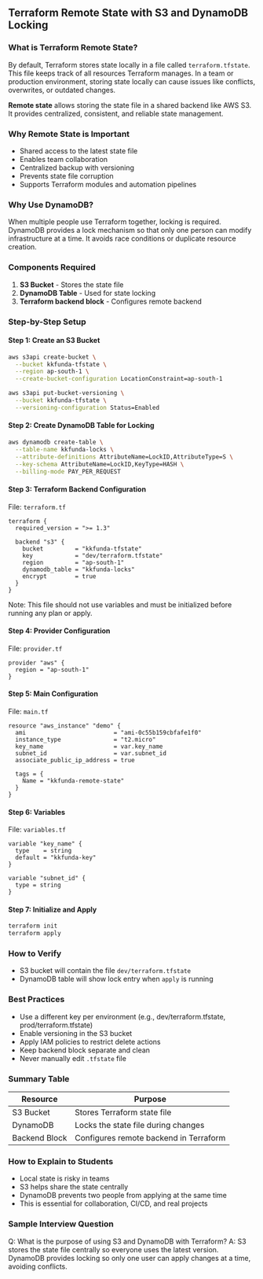 ## Terraform Remote State with S3 and DynamoDB Locking

### What is Terraform Remote State?

By default, Terraform stores state locally in a file called `terraform.tfstate`. This file keeps track of all resources Terraform manages. In a team or production environment, storing state locally can cause issues like conflicts, overwrites, or outdated changes.

**Remote state** allows storing the state file in a shared backend like AWS S3. It provides centralized, consistent, and reliable state management.

### Why Remote State is Important

* Shared access to the latest state file
* Enables team collaboration
* Centralized backup with versioning
* Prevents state file corruption
* Supports Terraform modules and automation pipelines

### Why Use DynamoDB?

When multiple people use Terraform together, locking is required. DynamoDB provides a lock mechanism so that only one person can modify infrastructure at a time. It avoids race conditions or duplicate resource creation.

### Components Required

1. **S3 Bucket** - Stores the state file
2. **DynamoDB Table** - Used for state locking
3. **Terraform backend block** - Configures remote backend

### Step-by-Step Setup

#### Step 1: Create an S3 Bucket

```bash
aws s3api create-bucket \
  --bucket kkfunda-tfstate \
  --region ap-south-1 \
  --create-bucket-configuration LocationConstraint=ap-south-1

aws s3api put-bucket-versioning \
  --bucket kkfunda-tfstate \
  --versioning-configuration Status=Enabled
```

#### Step 2: Create DynamoDB Table for Locking

```bash
aws dynamodb create-table \
  --table-name kkfunda-locks \
  --attribute-definitions AttributeName=LockID,AttributeType=S \
  --key-schema AttributeName=LockID,KeyType=HASH \
  --billing-mode PAY_PER_REQUEST
```

#### Step 3: Terraform Backend Configuration

File: `terraform.tf`

```hcl
terraform {
  required_version = ">= 1.3"

  backend "s3" {
    bucket         = "kkfunda-tfstate"
    key            = "dev/terraform.tfstate"
    region         = "ap-south-1"
    dynamodb_table = "kkfunda-locks"
    encrypt        = true
  }
}
```

Note: This file should not use variables and must be initialized before running any plan or apply.

#### Step 4: Provider Configuration

File: `provider.tf`

```hcl
provider "aws" {
  region = "ap-south-1"
}
```

#### Step 5: Main Configuration

File: `main.tf`

```hcl
resource "aws_instance" "demo" {
  ami                         = "ami-0c55b159cbfafe1f0"
  instance_type               = "t2.micro"
  key_name                    = var.key_name
  subnet_id                   = var.subnet_id
  associate_public_ip_address = true

  tags = {
    Name = "kkfunda-remote-state"
  }
}
```

#### Step 6: Variables

File: `variables.tf`

```hcl
variable "key_name" {
  type    = string
  default = "kkfunda-key"
}

variable "subnet_id" {
  type = string
}
```

#### Step 7: Initialize and Apply

```bash
terraform init
terraform apply
```

### How to Verify

* S3 bucket will contain the file `dev/terraform.tfstate`
* DynamoDB table will show lock entry when `apply` is running

### Best Practices

* Use a different key per environment (e.g., dev/terraform.tfstate, prod/terraform.tfstate)
* Enable versioning in the S3 bucket
* Apply IAM policies to restrict delete actions
* Keep backend block separate and clean
* Never manually edit `.tfstate` file

### Summary Table

| Resource      | Purpose                                |
| ------------- | -------------------------------------- |
| S3 Bucket     | Stores Terraform state file            |
| DynamoDB      | Locks the state file during changes    |
| Backend Block | Configures remote backend in Terraform |

### How to Explain to Students

* Local state is risky in teams
* S3 helps share the state centrally
* DynamoDB prevents two people from applying at the same time
* This is essential for collaboration, CI/CD, and real projects

### Sample Interview Question

Q: What is the purpose of using S3 and DynamoDB with Terraform?
A: S3 stores the state file centrally so everyone uses the latest version. DynamoDB provides locking so only one user can apply changes at a time, avoiding conflicts.
